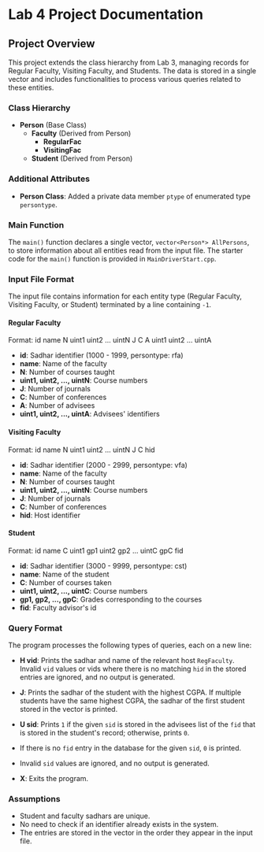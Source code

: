 # Lab 4 Project Documentation

## Project Overview

This project extends the class hierarchy from Lab 3, managing records for Regular Faculty, Visiting Faculty, and Students. The data is stored in a single vector and includes functionalities to process various queries related to these entities.

### Class Hierarchy

- **Person** (Base Class)
  - **Faculty** (Derived from Person)
    - **RegularFac**
    - **VisitingFac**
  - **Student** (Derived from Person)

### Additional Attributes

- **Person Class**: Added a private data member `ptype` of enumerated type `persontype`.

### Main Function

The `main()` function declares a single vector, `vector<Person*> AllPersons`, to store information about all entities read from the input file. The starter code for the `main()` function is provided in `MainDriverStart.cpp`.

### Input File Format

The input file contains information for each entity type (Regular Faculty, Visiting Faculty, or Student) terminated by a line containing `-1`.

#### Regular Faculty

Format:
id name N uint1 uint2 ... uintN J C A uint1 uint2 ... uintA
- **id**: Sadhar identifier (1000 - 1999, persontype: rfa)
- **name**: Name of the faculty
- **N**: Number of courses taught
- **uint1, uint2, ..., uintN**: Course numbers
- **J**: Number of journals
- **C**: Number of conferences
- **A**: Number of advisees
- **uint1, uint2, ..., uintA**: Advisees' identifiers

#### Visiting Faculty

Format:
id name N uint1 uint2 ... uintN J C hid

- **id**: Sadhar identifier (2000 - 2999, persontype: vfa)
- **name**: Name of the faculty
- **N**: Number of courses taught
- **uint1, uint2, ..., uintN**: Course numbers
- **J**: Number of journals
- **C**: Number of conferences
- **hid**: Host identifier

#### Student

Format:
id name C uint1 gp1 uint2 gp2 ... uintC gpC fid
- **id**: Sadhar identifier (3000 - 9999, persontype: cst)
- **name**: Name of the student
- **C**: Number of courses taken
- **uint1, uint2, ..., uintC**: Course numbers
- **gp1, gp2, ..., gpC**: Grades corresponding to the courses
- **fid**: Faculty advisor's id

### Query Format

The program processes the following types of queries, each on a new line:

- **H vid**: Prints the sadhar and name of the relevant host `RegFaculty`.
Invalid `vid` values or vids where there is no matching `hid` in the stored entries are ignored, and no output is generated.

- **J**: Prints the sadhar of the student with the highest CGPA. If multiple students have the same highest CGPA, the sadhar of the first student stored in the vector is printed.

- **U sid**: Prints `1` if the given `sid` is stored in the advisees list of the `fid` that is stored in the student's record; otherwise, prints `0`.
- If there is no `fid` entry in the database for the given `sid`, `0` is printed.
- Invalid `sid` values are ignored, and no output is generated.

- **X**: Exits the program.

### Assumptions

- Student and faculty sadhars are unique.
- No need to check if an identifier already exists in the system.
- The entries are stored in the vector in the order they appear in the input file.


